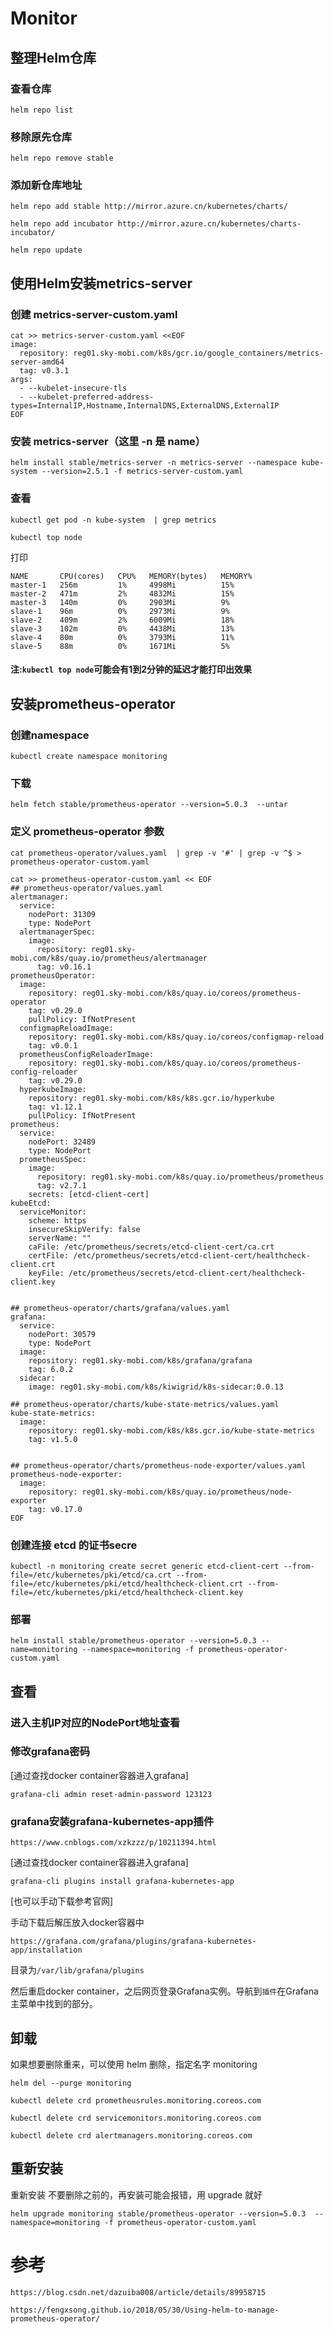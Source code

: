 # Monitor

## 整理Helm仓库

### 查看仓库

```
helm repo list
```

### 移除原先仓库

```
helm repo remove stable
```

### 添加新仓库地址

```
helm repo add stable http://mirror.azure.cn/kubernetes/charts/
```

```
helm repo add incubator http://mirror.azure.cn/kubernetes/charts-incubator/
```

```
helm repo update
```

## 使用Helm安装metrics-server

### 创建 metrics-server-custom.yaml 

```
cat >> metrics-server-custom.yaml <<EOF
image:
  repository: reg01.sky-mobi.com/k8s/gcr.io/google_containers/metrics-server-amd64
  tag: v0.3.1
args:
  - --kubelet-insecure-tls
  - --kubelet-preferred-address-types=InternalIP,Hostname,InternalDNS,ExternalDNS,ExternalIP
EOF
```

### 安装 metrics-server（这里 -n 是 name） 

```
helm install stable/metrics-server -n metrics-server --namespace kube-system --version=2.5.1 -f metrics-server-custom.yaml
```

### 查看

```
kubectl get pod -n kube-system  | grep metrics
```

```
kubectl top node
```

打印

```
NAME       CPU(cores)   CPU%   MEMORY(bytes)   MEMORY%   
master-1   256m         1%     4998Mi          15%       
master-2   471m         2%     4832Mi          15%       
master-3   140m         0%     2903Mi          9%        
slave-1    96m          0%     2973Mi          9%        
slave-2    409m         2%     6009Mi          18%       
slave-3    102m         0%     4438Mi          13%       
slave-4    80m          0%     3793Mi          11%       
slave-5    88m          0%     1671Mi          5%   
```

#### 注:`kubectl top node`可能会有1到2分钟的延迟才能打印出效果

## 安装prometheus-operator 

### 创建namespace

```
kubectl create namespace monitoring
```

### 下载

```
helm fetch stable/prometheus-operator --version=5.0.3  --untar
```

### 定义 prometheus-operator 参数 

```
cat prometheus-operator/values.yaml  | grep -v '#' | grep -v ^$ > prometheus-operator-custom.yaml
```

```
cat >> prometheus-operator-custom.yaml << EOF
## prometheus-operator/values.yaml
alertmanager:
  service:
    nodePort: 31309
    type: NodePort
  alertmanagerSpec:
    image:
      repository: reg01.sky-mobi.com/k8s/quay.io/prometheus/alertmanager
      tag: v0.16.1
prometheusOperator:
  image:
    repository: reg01.sky-mobi.com/k8s/quay.io/coreos/prometheus-operator
    tag: v0.29.0
    pullPolicy: IfNotPresent
  configmapReloadImage:
    repository: reg01.sky-mobi.com/k8s/quay.io/coreos/configmap-reload
    tag: v0.0.1
  prometheusConfigReloaderImage:
    repository: reg01.sky-mobi.com/k8s/quay.io/coreos/prometheus-config-reloader
    tag: v0.29.0
  hyperkubeImage:
    repository: reg01.sky-mobi.com/k8s/k8s.gcr.io/hyperkube
    tag: v1.12.1
    pullPolicy: IfNotPresent
prometheus:
  service:
    nodePort: 32489
    type: NodePort
  prometheusSpec:
    image:
      repository: reg01.sky-mobi.com/k8s/quay.io/prometheus/prometheus
      tag: v2.7.1
    secrets: [etcd-client-cert]
kubeEtcd:
  serviceMonitor:
    scheme: https
    insecureSkipVerify: false
    serverName: ""
    caFile: /etc/prometheus/secrets/etcd-client-cert/ca.crt
    certFile: /etc/prometheus/secrets/etcd-client-cert/healthcheck-client.crt
    keyFile: /etc/prometheus/secrets/etcd-client-cert/healthcheck-client.key


## prometheus-operator/charts/grafana/values.yaml
grafana:
  service:
    nodePort: 30579
    type: NodePort
  image:
    repository: reg01.sky-mobi.com/k8s/grafana/grafana
    tag: 6.0.2
  sidecar:
    image: reg01.sky-mobi.com/k8s/kiwigrid/k8s-sidecar:0.0.13

## prometheus-operator/charts/kube-state-metrics/values.yaml
kube-state-metrics:
  image:
    repository: reg01.sky-mobi.com/k8s/k8s.gcr.io/kube-state-metrics
    tag: v1.5.0


## prometheus-operator/charts/prometheus-node-exporter/values.yaml
prometheus-node-exporter:
  image:
    repository: reg01.sky-mobi.com/k8s/quay.io/prometheus/node-exporter
    tag: v0.17.0
EOF
```

### 创建连接 etcd 的证书secre 

```
kubectl -n monitoring create secret generic etcd-client-cert --from-file=/etc/kubernetes/pki/etcd/ca.crt --from-file=/etc/kubernetes/pki/etcd/healthcheck-client.crt --from-file=/etc/kubernetes/pki/etcd/healthcheck-client.key 
```

### 部署

```
helm install stable/prometheus-operator --version=5.0.3 --name=monitoring --namespace=monitoring -f prometheus-operator-custom.yaml
```

## 查看

### 进入主机IP对应的NodePort地址查看

### 修改grafana密码

[通过查找docker container容器进入grafana]

```
grafana-cli admin reset-admin-password 123123
```

### grafana安装grafana-kubernetes-app插件

```
https://www.cnblogs.com/xzkzzz/p/10211394.html
```

[通过查找docker container容器进入grafana]

```
grafana-cli plugins install grafana-kubernetes-app
```

[也可以手动下载参考官网]

手动下载后解压放入docker容器中

```
https://grafana.com/grafana/plugins/grafana-kubernetes-app/installation
```

目录为`/var/lib/grafana/plugins`

然后重启docker container，之后网页登录Grafana实例。导航到`插件`在Grafana主菜单中找到的部分。



## 卸载

如果想要删除重来，可以使用 helm 删除，指定名字 monitoring 

```
helm del --purge monitoring
```

```
kubectl delete crd prometheusrules.monitoring.coreos.com
```

```
kubectl delete crd servicemonitors.monitoring.coreos.com
```

```
kubectl delete crd alertmanagers.monitoring.coreos.com
```

## 重新安装

重新安装 不要删除之前的，再安装可能会报错，用 upgrade 就好

```
helm upgrade monitoring stable/prometheus-operator --version=5.0.3  --namespace=monitoring -f prometheus-operator-custom.yaml
```





# 参考

```
https://blog.csdn.net/dazuiba008/article/details/89958715
```

```
https://fengxsong.github.io/2018/05/30/Using-helm-to-manage-prometheus-operator/
```

 